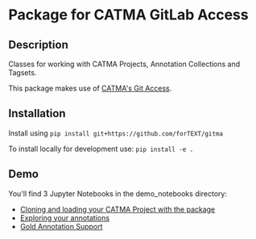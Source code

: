 # Package for CATMA GitLab Access

## Description

Classes for working with CATMA Projects, Annotation Collections and Tagsets.

This package makes use of [CATMA's Git Access](https://catma.de/documentation/git-access/).

## Installation

Install using `pip install git+https://github.com/forTEXT/gitma`

To install locally for development use: `pip install -e .`

## Demo

You'll find 3 Jupyter Notebooks in the demo_notebooks directory:

- [Cloning and loading your CATMA Project with the package](https://github.com/forTEXT/gitma/tree/main/demo_notebooks/load_project_from_gitlab.ipynb)
- [Exploring your annotations](https://github.com/forTEXT/gitma/tree/main/demo_notebooks/explore_annotations.ipynb)
- [Gold Annotation Support](https://github.com/forTEXT/gitma/tree/main/demo_notebooks/gold_annotation_support.ipynb)